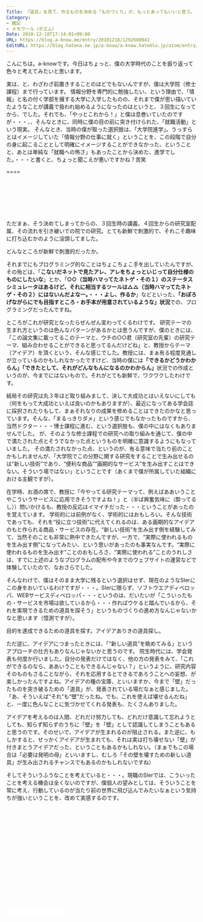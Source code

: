 ```yaml
---
Title: 「道具」を見て、作るものを決める「ものづくり」が、もっとあってもいいと思う。
Category:
- 雑記
- メモワール（ポエム）
Date: 2010-12-18T17:14:01+09:00
URL: https://blog.a-know.me/entry/20101218/1292660041
EditURL: https://blog.hatena.ne.jp/a-know/a-know.hateblo.jp/atom/entry/12921228815727979780
---
```


こんにちは。a-knowです。今日はちょっと、僕の大学時代のことを振り返って色々と考えてみたいと思います。


実は、と、わざわざ前置きすることのほどでもないんですが、僕は大学院（修士課程）まで行っています。
情報分野を専門的に勉強したい、という理由で、「情報」と名の付く学部を擁する大学に入学したものの、それまで僕が思い描いていたようなことが講義で扱われ始めるようになったのはというと、３回生になってから、でした。それでも、「やっとこれから！」と僕は息巻いていたのですが・・・、、そんなときに、同時に僕の目の前に突き付けられた、「就職活動」という現実。
そんなとき、当時の僕が取った選択肢は、「大学院進学」。うっすらとはイメージしていた「情報分野の仕事に就く」ということを、この段階で自分の身に起こることとして明確にイメージすることができなかった、ということと、あとは単純な「就職への怖さ」もあったことから決めた、進学でした。・・・と書くと、ちょっと聞こえが悪いですかね？苦笑

====

<script async src="//pagead2.googlesyndication.com/pagead/js/adsbygoogle.js"></script>
<!-- article-top -->
<ins class="adsbygoogle"
     style="display:inline-block;width:728px;height:90px"
     data-ad-client="ca-pub-3463034538369189"
     data-ad-slot="8367620130"></ins>
<script>
(adsbygoogle = window.adsbygoogle || []).push({});
</script>

ただまぁ、そう決めてしまってからの、３回生時の講義、４回生からの研究室配属、その流れを引き継いでの院での研究。とても新鮮で刺激的で、それこそ趣味に打ち込むかのように没頭してました。


どんなところが新鮮で刺激的だったか。


それまでにもプログラミング的なことはちょこちょこ手を出していたんですが、その殆どは、「<span style="font-weight:bold;">こないだネットで見たアレ、アレをちょっといじって自分仕様のものにしたいな</span>」とか、「<span style="font-weight:bold;">○○（当時ハマってたネトゲ・その１）のステータスシミュレータはあるけど、それに相当するツールは△△（当時ハマってたネトゲ・その２）にはないんだよなー。・・・よし、作るか</span>」などといった、<span style="font-weight:bold;">「おぼろげながらにでも目指すところ・お手本が用意されているような」状況</span>での、プログラミングだったんですね。

ところがこれが研究となったらぜんぜん変わってくるわけです。
研究テーマの生まれ方というのは色んなパターンがあるかとは思うんですが、僕のときには、「この論文集に載ってるこのテーマと、ウチの○○君（研究室の先輩）の研究テーマ、組み合わせることができると思ってるんだけどね」と、教授からテーマ（アイデア）を頂くという、そんな感じでした。教授には、まぁ有る程度見通しが立っているのかもしれなかったですけど、当時の僕には<span style="font-weight:bold;">「できるかどうかわからん」「できたとして、それがどんなもんになるのかわからん」</span>状況での作成というのが、今までにはないもので。それがとても新鮮で、ワクワクしたわけです。

結局その研究は丸３年ほど取り組みまして、決して大成功とはいえないにしても（何をもって大成功といえば良いのかもありますが）、最近になってある学会誌に採択されたりもして、まぁそれなりの成果を修めることはできたのかなと思っています。そんな、「まるっきりダメ」という感じでもなかったものですから、当然ドクター・・・博士課程に進む、という選択肢も、僕の中にはなくもありませんでした。
が、そのような修士課程での研究への取り組みを通じて、僕の中で満たされた点とそうでなかった点というものを明確に意識するようにもなっていました。
その満たされなかった点、というのが、有る意味で当たり前のことかもしれませんが、「大学院でこの分野に関する研究をすることで生み出せるのは“新しい技術”であり、“便利な商品”“画期的なサービス”を生み出すことはできない。そういう場ではない」ということです（あくまで僕が所属していた組織における主観ですが）。

在学時、お酒の席で、教授に「今やってる研究テーマって、例えばああいうことやこういうサービスに応用できそうですよね！」と（半ば興奮気味に（酔ってるし））問いかけるも、教授の反応はイマイチだった・・・ということがあったのを覚えています。
学術的には前例がなく、学術的にはおもしろい。そんな技術であっても、それを“役に立つ技術”に代えてくれるのは、ある画期的なアイデアのもと作られる商品・サービスの存在。“新しい技術”を生み出す側を経験してみて、当然そのことも非常に熱中できたんですが、一方で、“実際に使われるものを生み出す側”になってみたい、という思いがあったのも事実なんです。“実際に使われるものを生み出す”ことのおもしろさ、“実際に使われる”ことのうれしさは、すでに上述のようなプログラムの配布や今までのウェブサイトの運営などで体験していたので、なおさらでした。

そんなわけで、僕はそのまま大学に残るという選択はせず、現在のようなSIerにこの身をおいているわけですが・・・。SIerに限らず、ソフトウエアディベロッパ、WEBサービスディベロッパ・・・というのは、だいたいが「こういったもの・サービスを市場は欲しているから・・・作ればウケると踏んでいるから、それを実現できるための道具を探そう」というものづくりの進め方なんじゃないかなと思います（憶測ですが）。


目的を達成できるための道具を探す。アイデアありきの道具探し。


ただ逆に、アイデアにつまったときには、「“新しい道具”を眺めてみる」というアプローチの仕方もありなんじゃないかと思うのです。
院生時代には、学会発表も何度か行いました。自分の発表だけではなく、他の方の発表をみて、「これができるのなら、ああいうこともできるんじゃない？」というように、研究内容そのものもさることながら、それを応用するとできるであろうことへの妄想、が楽しかったんですよね。アイデアの種の宝庫、といいますか、今まで「壁」だったものを突き破るための「道具」が、発表されている場だなぁと感じました。「あ、そういえば“それ”も“壁”だったね。でも、これを使えば壊せるんだね」と、一度に色んなことに気づかせてくれる発表も、たくさんありました。


アイデアを考えるのは人間、どれだけ努力しても、どれだけ意識して忘れようとしても、知らず知らずのうちに「壁」を「壁」として認識してしまうこともあると思うのです。そのせいで、アイデアが生まれるのが阻止される。また逆に、もしかすると、せっかくアイデアが生まれても、それは実は打ち壊せない「壁」が付きまとうアイデアだった、ということもあるかもしれない。（まぁでもこの場合は「必要は発明の母」といいますし、むしろ「その壁を壊すための新しい道具」が生み出されるチャンスでもあるのかもしれないですね）

そしてそういうふうなことを考えていると・・・。現職のSIerでは、こういったことを考える機会は全くないのですが、僕個人の望みとしては、そういうことを常に考え、行動しているのが当たり前の世界に飛び込んでみたいなぁという気持ちが強いということを、改めて実感するのです。

<script async src="//pagead2.googlesyndication.com/pagead/js/adsbygoogle.js"></script>
<!-- article-bottom2 -->
<ins class="adsbygoogle"
     style="display:inline-block;width:300px;height:250px"
     data-ad-client="ca-pub-3463034538369189"
     data-ad-slot="5274552934"></ins>
<script>
(adsbygoogle = window.adsbygoogle || []).push({});
</script>


<iframe src="//blog.hatena.ne.jp/a-know/a-know.hateblo.jp/subscribe/iframe" allowtransparency="true" frameborder="0" scrolling="no" width="150" height="28"></iframe>
